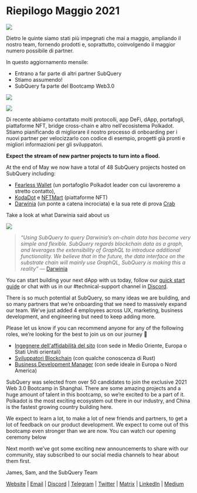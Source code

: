 # Riepilogo Maggio 2021

![](https://miro.medium.com/max/1400/1*5E_eIJBTvHI7W24ib_Syvw.png)

Dietro le quinte siamo stati più impegnati che mai a maggio, ampliando il nostro team, fornendo prodotti e, soprattutto, coinvolgendo il maggior numero possibile di partner.

In questo aggiornamento mensile:

- Entrano a far parte di altri partner SubQuery
- Stiamo assumendo!
- SubQuery fa parte del Bootcamp Web3.0

![](https://miro.medium.com/freeze/max/60/1*bFOaBnLZUfhRxiQa7fjbwA.gif?q=20)

![](https://miro.medium.com/max/640/1*bFOaBnLZUfhRxiQa7fjbwA.gif)

Di recente abbiamo contattato molti protocolli, app DeFi, dApp, portafogli, piattaforme NFT, bridge cross-chain e altro nell'ecosistema Polkadot. Stiamo pianificando di migliorare il nostro processo di onboarding per i nuovi partner per velocizzarlo con codice di esempio, progetti già pronti e migliori informazioni per gli sviluppatori.

**Expect the stream of new partner projects to turn into a flood.**

At the end of May we now have a total of 48 SubQuery projects hosted on SubQuery including:

- [Fearless Wallet](https://fearlesswallet.io/) (un portafoglio Polkadot leader con cui lavoreremo a stretto contatto),
- [KodaDot](https://kodadot.xyz/) e [NFTMart](https://www.nftmart.io/) (piattaforme NFT)
- [Darwinia](https://explorer.subquery.network/subquery/darwinia-network/darwinia) (un ponte a catena incrociata) e la sua rete di prova [Crab](https://explorer.subquery.network/subquery/wuminzhe/crab)

Take a look at what Darwinia said about us

![](https://miro.medium.com/max/1400/0*Bc8P3mcH6rz-KtT0)

> _“Using SubQuery to query Darwinia’s on-chain data has become very simple and flexible. SubQuery regards blockchain data as a graph, and leverages the extensibility of GraphQL to introduce additional functionality. We believe that in the future, the data interface on the substrate chain will mainly use GraphQL, SubQuery is making this a reality”_ — [Darwinia](../customer_announcements/20210528-Darwinias-Network-Data-is-Now-Available-for-Free-on-SubQuery.md)

You can start building your next dApp with us today, follow our [quick start guide](https://doc.subquery.network/quickstart.html) or chat with us in our #technical-support channel in [Discord](https://discord.com/invite/78zg8aBSMG).

There is so much potential at SubQuery, so many ideas we are building, and so many partners that we’re onboarding that we need to massively expand our team. We’ve just added 4 employees across UX, marketing, business development, and engineering but need to keep adding more.

Please let us know if you can recommend anyone for any of the following roles, we’re looking for the best to join us on our journey 🚀

- [Ingegnere dell'affidabilità del sito](https://dash.recooty.com/openings/details/e44cf9762b402f5d8b5bc36f60304a15) (con sede in Medio Oriente, Europa o Stati Uniti orientali)
- [Sviluppatori Blockchain](https://dash.recooty.com/openings/details/9578a63fbe545bd82cc5bbe749636af1) (con qualche conoscenza di Rust)
- [Business Development Manager](https://rcty.co/3coJPrV) (con sede ideale in Europa o Nord America)

SubQuery was selected from over 50 candidates to join the exclusive 2021 Web 3.0 Bootcamp in Shanghai. There are some amazing projects and a huge amount of talent in this bootcamp, so we’re excited to be a part of it. Polkadot is the most exciting ecosystem out there in our industry, and China is the fastest growing country building here.

We expect to learn a lot, to make a lot of new friends and partners, to get a lot of feedback on our product development. We expect to come out of this bootcamp even stronger than we are now. You can watch our opening ceremony below

Next month we’ve got some exciting new announcements to share with our community, stay subscribed to our social media channels to hear about them first.

James, Sam, and the SubQuery Team

[Website](https://subquery.network/) | [Email](mailto:hello@subquery.network) | [Discord](https://discord.com/invite/78zg8aBSMG) | [Telegram](https://t.me/subquerynetwork) | [Twitter](https://twitter.com/subquerynetwork) | [Matrix](https://matrix.to/#/#subquery:matrix.org) | [LinkedIn](https://www.linkedin.com/company/subquery) | [Medium](https://subquery.medium.com/)
